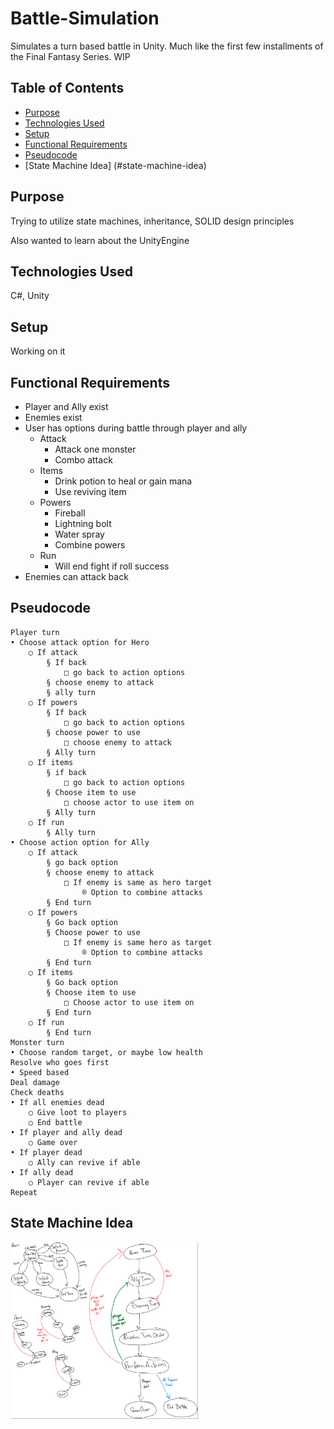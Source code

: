 # Battle-Simulation
Simulates a turn based battle in Unity. Much like the first few installments of the Final Fantasy Series. WIP

## Table of Contents
* [Purpose](#purpose)
* [Technologies Used](#technologies-used)
* [Setup](#setup)
* [Functional Requirements](#functional-requirements)
* [Pseudocode](#pseudocode)
* [State Machine Idea] (#state-machine-idea)

## Purpose
Trying to utilize state machines, inheritance, SOLID design principles

Also wanted to learn about the UnityEngine

## Technologies Used
C#, Unity

## Setup
Working on it

## Functional Requirements
- Player and Ally exist
- Enemies exist
- User has options during battle through player and ally
  - Attack
    - Attack one monster
    - Combo attack
  - Items
    - Drink potion to heal or gain mana
    - Use reviving item
  - Powers
    - Fireball
    - Lightning bolt
    - Water spray
    - Combine powers
  - Run
    - Will end fight if roll success
- Enemies can attack back

## Pseudocode
```
Player turn
• Choose attack option for Hero
	○ If attack
		§ If back
			□ go back to action options
		§ choose enemy to attack
		§ ally turn
	○ If powers
		§ If back
			□ go back to action options
		§ choose power to use
			□ choose enemy to attack
		§ Ally turn
	○ If items
		§ if back
			□ go back to action options
		§ Choose item to use
			□ choose actor to use item on
		§ Ally turn
	○ If run
		§ Ally turn
• Choose action option for Ally
	○ If attack
		§ go back option
		§ choose enemy to attack
			□ If enemy is same as hero target
				® Option to combine attacks
		§ End turn
	○ If powers
		§ Go back option
		§ Choose power to use
			□ If enemy is same hero as target
				® Option to combine attacks
		§ End turn
	○ If items
		§ Go back option
		§ Choose item to use
			□ Choose actor to use item on
		§ End turn
	○ If run
		§ End turn
Monster turn
• Choose random target, or maybe low health
Resolve who goes first
• Speed based
Deal damage
Check deaths
• If all enemies dead
	○ Give loot to players
	○ End battle
• If player and ally dead
	○ Game over
• If player dead
	○ Ally can revive if able
• If ally dead
	○ Player can revive if able
Repeat
```

## State Machine Idea
<img src="images/StateMachineIdea.png" width=300>
